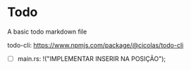 # Todo

A basic todo markdown file


todo-cli: https://www.npmjs.com/package/@cicolas/todo-cli
- [ ] main.rs: !("IMPLEMENTAR INSERIR NA POSIÇÃO");